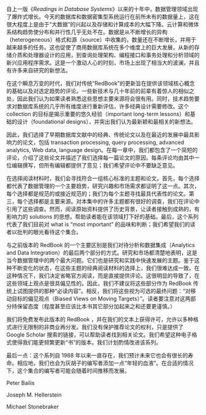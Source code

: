 自上一版《*Readings in Database Systems*》以来的十年中，数据管理领域出现了爆炸式增长。今天的数据库和数据密集型系统运行在前所未有的数据量上，这在很大程度上是由于“大数据”的兴起以及存储和计算成本的大幅下降。云计算和微体系结构趋势使分布和并行性几乎无处不在。数据是从不断增长的异构（heterogeneous）格式和源（source）中收集的，数量还在不断增长，并用于越来越多的任务。这也促使了商用数据库系统在多个维度上的巨大发展，从新的存储介质和处理器设计的应用，到查询处理架构、编程接口和事务处理和分析领域的新兴应用程序需求。这是一个激动人心的时刻，市场上出现了相当大的波澜，并且有许多来自研究的新想法。

在这个瞬息万变的时代，我们对传统“RedBook”的更新旨在提供该领域核心概念的基础以及对选定趋势的评论。一些新技术与几十年前的前辈有着惊人的相似之处，因此我们认为如果读者熟悉这些思想主要来源将会很有用。同时，技术趋势要求对数据库系统的几乎所有维度进行重新评估，许多经典设计需要修改。这个 collection 的目标是揭示重要的悠久经验（important long-term lessons）和基础的设计（foundational designs），并突出我们认为最新颖和最相关的新想法。

因此，我们选择了早期数据库文献中的经典、传统论文以及在最近的发展中最具影响力的论文，包括 transaction processing, query processing, advanced analytics, Web data, language design。在每一章中，我们都包含了一个简短的评论，介绍了这些论文并描述了我们选择每一篇论文的原因。每条评论均由其中一位编辑撰写，但所有编辑都提供了意见；我们希望评论中不要缺乏意见。

在选择阅读材料时，我们会寻找符合一组核心标准的主题和论文。首先，每个选择都代表了数据管理的一个主要趋势，研究兴趣和市场需求都证明了这一点。其次，每个选择都是规范的或接近规范的；我们为每个主题寻找最具代表性的论文。第三，每个选择都是主要来源。对本集中的许多主题都有很好的调查，我们在评论中引用了这些调查。然而，阅读原始资料提供了历史背景，让读者接触到成熟的，有影响力的 solutions 的思想，帮助读者能在该领域打下好的基础。最后，这个系列代表了我们目前对  what is “most important” 的品味和判断；我们希望我们的读者以批判的眼光看待这个集合。

与之前版本的 RedBook 的一个主要区别是我们对待分析和数据集成（Analytics and Data Integration）的最后两个部分的方式。研究和市场都清楚地表明，这是当今数据管理中的两个最大问题。它们也是研究和实践中快速发展的主题。鉴于这种不断变化的状态，在这些主题的经典阅读材料的选择上，我们很难达成一致。在这种情况下，我们决定省略官方阅读，而是直接提供评论。这很明显的导致了，在这些领域上观点是很具偏见性的。因此，我们不建议将这些部分作为 RedBook 传统上试图提供的那种“必读内容”。相反，我们将这些视为可选的最终问题：“对移动目标的偏见观点（Biased Views on Moving Targets）”。读者要注意对这两部分持保留态度（程度甚至应该比本书其它部分加起来之和还要更谨慎。）

我们将免费发布此版本的 RedBook ，并在我们的文本上获得许可，允许以多种格式进行无限制的非商业再分发。我们没有保护推荐论文的权利，只是提供了 Google Scholar 搜索的链接，可以帮助读者找到相关论文。我们希望这种电子格式使得我们能更频繁更新“书”的版本。我们计划酌情改进该系列。

最后一点：这个系列自 1988 年以来一直存在，我们预计未来它也会有很长的寿命。相应地，我们也会为灰胡子的编写者添加一点“年轻的血液”。在合适的情况下，这个集合的编写者可能会随着时间推移而发展。

Peter Bailis

Joseph M. Hellerstein

Michael Stonebraker
